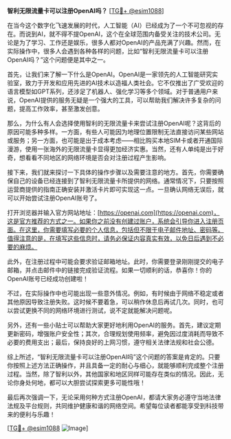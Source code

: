 **智利无限流量卡可以注册OpenAI吗？** [[TG💪+ @esim1088](https://t.me/s/esim1088)]

在当今这个数字化飞速发展的时代，人工智能（AI）已经成为了一个不可忽视的存在。而说到AI，就不得不提OpenAI，这个在全球范围内备受关注的技术公司。无论是为了学习、工作还是娱乐，很多人都对OpenAI的产品充满了兴趣。然而，在实际操作中，很多人会遇到各种各样的问题，比如“智利无限流量卡可以注册OpenAI吗？”这个问题便是其中之一。

首先，让我们来了解一下什么是OpenAI。OpenAI是一家领先的人工智能研究实验室，致力于开发和应用先进的AI技术以造福人类社会。它不仅推出了广受欢迎的语言模型如GPT系列，还涉足了机器人、强化学习等多个领域。对于普通用户来说，OpenAI提供的服务无疑是一个强大的工具，可以帮助我们解决许多复杂的问题，提高工作效率，甚至激发创意。

那么，为什么有人会选择使用智利的无限流量卡来尝试注册OpenAI呢？这背后的原因可能多种多样。一方面，有些人可能因为地理位置限制无法直接访问某些网站或服务；另一方面，也可能是出于成本考虑——相比购买本地SIM卡或者开通国际漫游，使用一张海外的无限流量卡显得更加经济实惠。当然，还有人单纯是出于好奇，想看看不同地区的网络环境是否会对注册过程产生影响。

接下来，我们就来探讨一下具体的操作步骤以及需要注意的地方。首先，你需要确保自己的设备已经连接到了智利无限流量卡所提供的网络。通常情况下，只要按照运营商提供的指南正确安装并激活卡片即可实现这一点。一旦确认网络无误后，就可以开始尝试注册OpenAI账号了。

打开浏览器并输入官方网站地址：[https://openai.com](https://openai.com)，这是官方推荐的方式之一。如果你之前没有创建过账户，系统会引导你进入注册页面。在这里，你需要填写必要的个人信息，包括但不限于电子邮件地址、密码等。值得注意的是，在填写这些信息时，请务必保证内容真实有效，以免日后遇到不必要的麻烦。

此外，在注册过程中可能会要求验证邮箱地址。此时，你需要登录刚刚提交的电子邮箱，并点击邮件中的链接完成验证流程。如果一切顺利的话，恭喜你！你的OpenAI账号已经成功创建啦！

不过，在实际操作中也可能出现一些意外情况。例如，有时候由于网络不稳定或者其他原因导致注册失败。这时候不要着急，可以稍作休息后再试几次。同时，也可以尝试更换不同的网络环境进行测试，说不定就能解决问题呢。

另外，还有一些小贴士可以帮助大家更好地利用OpenAI的服务。首先，建议定期更新密码，增强账户安全性；其次，合理规划使用频率，避免因过度消耗而导致不必要的费用支出；最后，保持良好的上网习惯，遵守相关法律法规和社会公德。

综上所述，“智利无限流量卡可以注册OpenAI吗”这个问题的答案是肯定的。只要你按照上述方法正确操作，并且具备一定的耐心与细心，就能够顺利完成整个注册过程。当然，除了智利以外，其他国家和地区同样可能存在类似的情况。因此，无论你身处何地，都可以大胆尝试探索更多可能性哦！

最后再次强调一下，无论采用何种方式注册OpenAI，都请大家务必遵守当地法律法规及平台规则，共同维护健康和谐的网络空间。希望每位读者都能享受到科技带来的便利与乐趣！

[[TG💪+ @esim1088](https://t.me/s/esim1088) ![Image](https://i.postimg.cc/4NQfJmqS/Snipaste-2025-05-13-00-14-12.png)]